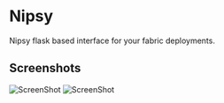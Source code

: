 Nipsy
=====

Nipsy flask based interface for your fabric deployments.


Screenshots
-----------

![ScreenShot](http://i.imgur.com/YITYwWB.png)
![ScreenShot](http://i.imgur.com/Tya5pTD.png)

